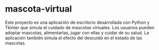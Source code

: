 # mascota-virtual
Este proyecto es una aplicación de escritorio desarrollada con Python y Tkinter que simula el cuidado de mascotas virtuales. Los usuarios pueden adoptar mascotas, alimentarlas, jugar con ellas y cuidar de su salud. La aplicación también simula el efecto del descuido en el estado de las mascotas.
